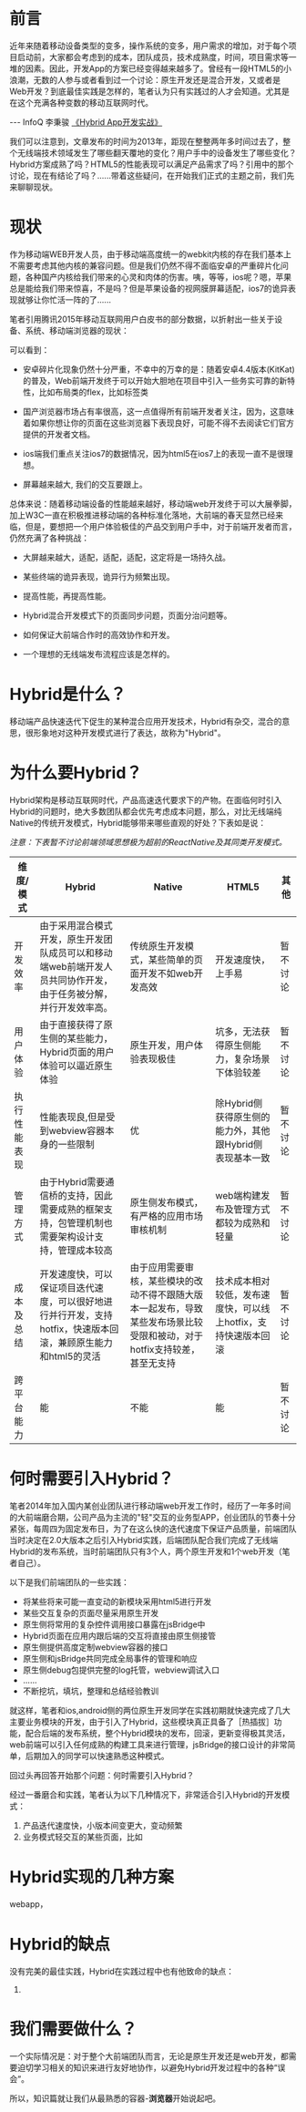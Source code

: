 前言
=======

近年来随着移动设备类型的变多，操作系统的变多，用户需求的增加，对于每个项目启动前，大家都会考虑到的成本，团队成员，技术成熟度，时间，项目需求等一堆的因素。因此，开发App的方案已经变得越来越多了。曾经有一段HTML5的小浪潮，无数的人参与或者看到过一个讨论：原生开发还是混合开发，又或者是Web开发？到底最佳实践是怎样的，笔者认为只有实践过的人才会知道。尤其是在这个充满各种变数的移动互联网时代。

--- InfoQ 李秉骏 [《Hybrid App开发实战》](http://www.infoq.com/cn/articles/hybrid-app-development-combat)

我们可以注意到，文章发布的时间为2013年，距现在整整两年多时间过去了，整个无线端技术领域发生了哪些翻天覆地的变化？用户手中的设备发生了哪些变化？Hybrid方案成熟了吗？HTML5的性能表现可以满足产品需求了吗？引用中的那个讨论，现在有结论了吗？......带着这些疑问，在开始我们正式的主题之前，我们先来聊聊现状。

现状
=======

作为移动端WEB开发人员，由于移动端高度统一的webkit内核的存在我们基本上不需要考虑其他内核的兼容问题。但是我们仍然不得不面临安卓的严重碎片化问题，各种国产内核给我们带来的心灵和肉体的伤害。咦，等等，ios呢？嗯，苹果总是能给我们带来惊喜，不是吗？但是苹果设备的视网膜屏幕适配，ios7的诡异表现就够让你忙活一阵的了......

笔者引用腾讯2015年移动互联网用户白皮书的部分数据，以折射出一些关于设备、系统、移动端浏览器的现状：



可以看到：

* 安卓碎片化现象仍然十分严重，不幸中的万幸的是：随着安卓4.4版本(KitKat)的普及，Web前端开发终于可以开始大胆地在项目中引入一些务实可靠的新特性，比如布局类的flex，比如标签类<datalist>(>4.4.3)的等，因为在KitKat版本之后，系统webkit的webview实现已经被替换为基于Chromium的webview实现。

* 国产浏览器市场占有率很高，这一点值得所有前端开发者关注，因为，这意味着如果你想让你的页面在这些浏览器下表现良好，可能不得不去阅读它们官方提供的开发者文档。

* ios端我们重点关注ios7的数据情况，因为html5在ios7上的表现一直不是很理想。

* 屏幕越来越大, 我们的交互要跟上。

总体来说：随着移动端设备的性能越来越好，移动端web开发终于可以大展拳脚，加上W3C一直在积极推进移动端的各种标准化落地，大前端的春天显然已经来临，但是，要想把一个用户体验极佳的产品交到用户手中，对于前端开发者而言，仍然充满了各种挑战：

* 大屏越来越大，适配，适配，适配，这定将是一场持久战。

* 某些终端的诡异表现，诡异行为频繁出现。

* 提高性能，再提高性能。

* Hybrid混合开发模式下的页面同步问题，页面分治问题等。

* 如何保证大前端合作时的高效协作和开发。

* 一个理想的无线端发布流程应该是怎样的。


Hybrid是什么？
=======

移动端产品快速迭代下促生的某种混合应用开发技术，Hybrid有杂交，混合的意思，很形象地对这种开发模式进行了表达，故称为"Hybrid"。

为什么要Hybrid？
=======

Hybrid架构是移动互联网时代，产品高速迭代要求下的产物。在面临何时引入Hybrid的问题时，绝大多数团队都会优先考虑成本问题，那么，对比无线端纯Native的传统开发模式，Hybrid能够带来哪些直观的好处？下表如是说：

*注意：下表暂不讨论前端领域思想极为超前的ReactNative及其同类开发模式。*


| 维度/模式 | Hybrid | Native | HTML5 | 其他 |
| -- | -- | -- | -- | -- |
| 开发效率 | 由于采用混合模式开发，原生开发团队成员可以和移动端web前端开发人员共同协作开发，由于任务被分解，并行开发效率高。 | 传统原生开发模式，某些简单的页面开发不如web开发高效 | 开发速度快，上手易 | 暂不讨论 |
| 用户体验 | 由于直接获得了原生侧的某些能力，Hybrid页面的用户体验可以逼近原生体验 | 原生开发，用户体验表现极佳 | 坑多，无法获得原生侧能力，复杂场景下体验较差 | 暂不讨论 |
| 执行性能表现 | 性能表现良,但是受到webview容器本身的一些限制 | 优 | 除Hybrid侧获得原生侧的能力外，其他跟Hybrid侧表现基本一致 | 暂不讨论 | 
| 管理方式 | 由于Hybrid需要通信桥的支持，因此需要成熟的框架支持，包管理机制也需要架构设计支持，管理成本较高 | 原生侧发布模式，有严格的应用市场审核机制 | web端构建发布及管理方式都较为成熟和轻量 | 暂不讨论 |
| 成本及总结 | 开发速度快，可以保证项目迭代速度，可以很好地进行并行开发，支持hotfix，快速版本回滚，兼顾原生能力和html5的灵活 | 由于应用需要审核，某些模块的改动不得不跟随大版本一起发布，导致某些发布场景比较受限和被动，对于hotfix支持较差，甚至无支持 | 技术成本相对较低，发布速度快，可以线上hotfix，支持快速版本回滚 | 暂不讨论 |
|跨平台能力|能|不能|能|暂不讨论||


何时需要引入Hybrid？
=======

笔者2014年加入国内某创业团队进行移动端web开发工作时，经历了一年多时间的大前端磨合期，公司产品为主流的"轻"交互的业务型APP，创业团队的节奏十分紧张，每周四为固定发布日，为了在这么快的迭代速度下保证产品质量，前端团队当时决定在2.0大版本之后引入Hybrid实践，后端团队配合我们完成了无线端Hybrid的发布系统，当时前端团队只有3个人，两个原生开发和1个web开发（笔者自己）。

以下是我们前端团队的一些实践：

  * 将某些将来可能一直变动的新模块采用html5进行开发
  * 某些交互复杂的页面尽量采用原生开发
  * 原生侧将常用的复杂控件调用接口暴露在jsBridge中
  * Hybrid页面在应用内跟后端的交互将直接由原生侧接管
  * 原生侧提供高度定制webview容器的接口
  * 原生侧和jsBridge共同完成全局事件的管理和响应
  * 原生侧debug包提供完整的log托管，webview调试入口
  * ......
  * 不断挖坑，填坑，整理和总结经验教训

就这样，笔者和ios,android侧的两位原生开发同学在实践初期就快速完成了几大主要业务模块的开发，由于引入了Hybrid，这些模块真正具备了［热插拔］功能，配合后端的发布系统，整个Hybrid模块的发布，回滚，更新变得极其灵活，web前端可以引入任何成熟的构建工具来进行管理，jsBridge的接口设计的非常简单，后期加入的同学可以快速熟悉这种模式。

回过头再回答开始那个问题：何时需要引入Hybrid？

经过一番磨合和实践，笔者认为以下几种情况下，非常适合引入Hybrid的开发模式：

1. 产品迭代速度快，小版本间变更大，变动频繁
2. 业务模式轻交互的某些页面，比如


Hybrid实现的几种方案
=======

webapp，

Hybrid的缺点
======

没有完美的最佳实践，Hybrid在实践过程中也有他致命的缺点：

1. 


我们需要做什么？
=======

一个实际情况是：对于整个大前端团队而言，无论是原生开发还是web开发，都需要迫切学习相关的知识来进行友好地协作，以避免Hybrid开发过程中的各种“误会”。


所以，知识篇就让我们从最熟悉的容器-**浏览器**开始说起吧。